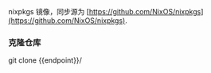 nixpkgs 镜像，同步源为 [https://github.com/NixOS/nixpkgs](https://github.com/NixOS/nixpkgs).

### 克隆仓库

<tmpl z-lang="bash">
git clone {{endpoint}}/
</tmpl>

